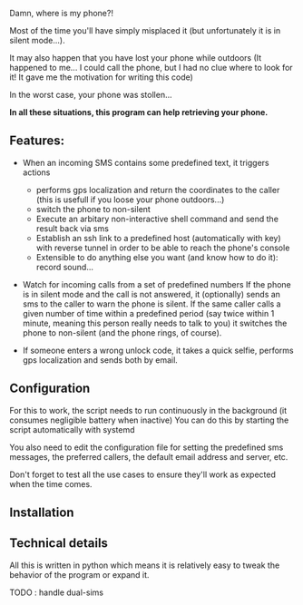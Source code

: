 Damn, where is my phone?!

Most of the time you'll have simply misplaced it (but unfortunately it is in silent mode...).

It may also happen that you have lost your phone while outdoors (It happened to me... I could call the phone, but I had no clue where to look for it! It gave me the motivation for writing this code)

In the worst case, your phone was stollen...


**In all these situations, this program can help retrieving your phone.**

## Features: 
 
* When an incoming SMS contains some predefined text, it triggers actions

    * performs gps localization and return the coordinates to the caller (this is usefull if you loose your phone outdoors...)
    * switch the phone to non-silent
    * Execute an arbitary non-interactive shell command and send the result back via sms
    * Establish an ssh link to a predefined host (automatically with key) with reverse tunnel in order to be able to reach the phone's console
    * Extensible to do anything else you want (and know how to do it): record sound...

* Watch for incoming calls from a set of predefined numbers
  If the phone is in silent mode and the call is not answered, it (optionally) sends an sms to the caller to warn the phone is silent.
  If the same caller calls a given number of time within a predefined period (say twice within 1 minute, meaning
  this person really needs to talk to you) it switches the phone to non-silent (and the phone rings, of course).
  
* If someone enters a wrong unlock code, it takes a quick selfie, performs gps localization and sends both by email.

## Configuration
For this to work, the script needs to run continuously in the background (it consumes negligible battery when inactive)
You can do this by starting the script automatically with systemd

You also need to edit the configuration file for setting the predefined sms messages, the preferred callers, the default email address and server, etc.

Don't forget to test all the use cases to ensure they'll work as expected when the time comes.

## Installation

## Technical details
All this is written in python which means it is relatively easy to tweak the behavior of the program or expand it.

TODO  : handle dual-sims

